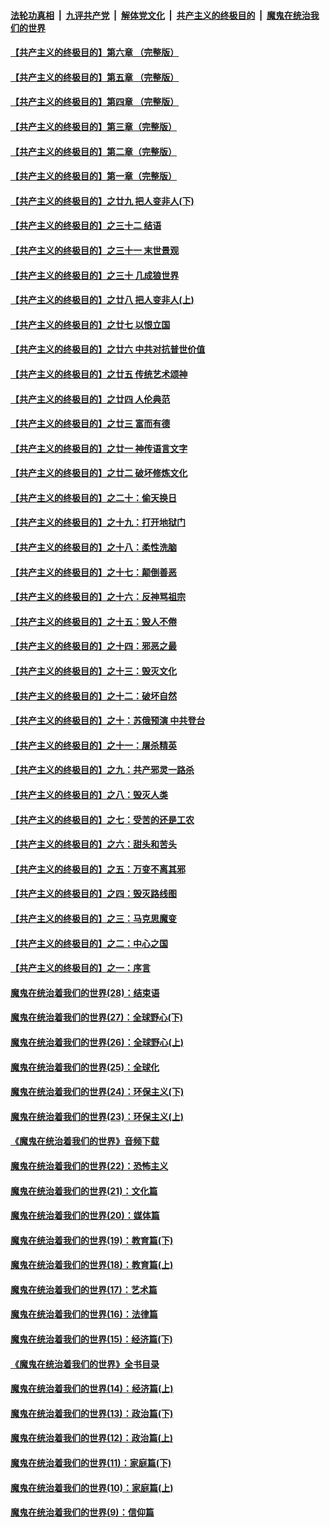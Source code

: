####  [法轮功真相](../../../../basic/blob/master/README.md?t=07072102) &nbsp;|&nbsp; [九评共产党](../../../../9ping.md/blob/master/README.md?t=07072102) &nbsp;|&nbsp; [解体党文化](../../../../jtdwh.md/blob/master/README.md?t=07072102)  &nbsp;|&nbsp; [共产主义的终极目的](../../../../gczydzjmd.md/blob/master/README.md?t=07072102) &nbsp;|&nbsp; [魔鬼在统治我们的世界](../../../../mgztzwmdsj.md/blob/master/README.md?t=07072102) 

#### [【共产主义的终极目的】第六章 （完整版）](../pages/nsc422/n11428913.md?t=07072102) 

#### [【共产主义的终极目的】第五章 （完整版）](../pages/nsc422/n11428912.md?t=07072102) 

#### [【共产主义的终极目的】第四章 （完整版）](../pages/nsc422/n11428907.md?t=07072102) 

#### [【共产主义的终极目的】第三章（完整版）](../pages/nsc422/n11428848.md?t=07072102) 

#### [【共产主义的终极目的】第二章（完整版）](../pages/nsc422/n11428831.md?t=07072102) 

#### [【共产主义的终极目的】第一章（完整版）](../pages/nsc422/n11417651.md?t=07072102) 

#### [【共产主义的终极目的】之廿九 把人变非人(下)](../pages/nsc422/n11344140.md?t=07072102) 

#### [【共产主义的终极目的】之三十二 结语](../pages/nsc422/n11360535.md?t=07072102) 

#### [【共产主义的终极目的】之三十一 末世景观](../pages/nsc422/n11351129.md?t=07072102) 

#### [【共产主义的终极目的】之三十 几成狼世界](../pages/nsc422/n11348280.md?t=07072102) 

#### [【共产主义的终极目的】之廿八 把人变非人(上)](../pages/nsc422/n11340492.md?t=07072102) 

#### [【共产主义的终极目的】之廿七 以恨立国](../pages/nsc422/n11336944.md?t=07072102) 

#### [【共产主义的终极目的】之廿六 中共对抗普世价值](../pages/nsc422/n11324785.md?t=07072102) 

#### [【共产主义的终极目的】之廿五 传统艺术颂神](../pages/nsc422/n11296396.md?t=07072102) 

#### [【共产主义的终极目的】之廿四 人伦典范](../pages/nsc422/n11296397.md?t=07072102) 

#### [【共产主义的终极目的】之廿三 富而有德](../pages/nsc422/n11283598.md?t=07072102) 

#### [【共产主义的终极目的】之廿一 神传语言文字](../pages/nsc422/n11263265.md?t=07072102) 

#### [【共产主义的终极目的】之廿二 破坏修炼文化](../pages/nsc422/n11245728.md?t=07072102) 

#### [【共产主义的终极目的】之二十：偷天换日](../pages/nsc422/n11238846.md?t=07072102) 

#### [【共产主义的终极目的】之十九：打开地狱门](../pages/nsc422/n11206376.md?t=07072102) 

#### [【共产主义的终极目的】之十八：柔性洗脑](../pages/nsc422/n11199994.md?t=07072102) 

#### [【共产主义的终极目的】之十七：颠倒善恶](../pages/nsc422/n11179782.md?t=07072102) 

#### [【共产主义的终极目的】之十六：反神骂祖宗](../pages/nsc422/n11166798.md?t=07072102) 

#### [【共产主义的终极目的】之十五：毁人不倦](../pages/nsc422/n11166792.md?t=07072102) 

#### [【共产主义的终极目的】之十四：邪恶之最](../pages/nsc422/n11150249.md?t=07072102) 

#### [【共产主义的终极目的】之十三：毁灭文化](../pages/nsc422/n11135227.md?t=07072102) 

#### [【共产主义的终极目的】之十二：破坏自然](../pages/nsc422/n11135214.md?t=07072102) 

#### [【共产主义的终极目的】之十：苏俄预演 中共登台](../pages/nsc422/n11118424.md?t=07072102) 

#### [【共产主义的终极目的】之十一：屠杀精英](../pages/nsc422/n11118442.md?t=07072102) 

#### [【共产主义的终极目的】之九：共产邪灵一路杀](../pages/nsc422/n11114139.md?t=07072102) 

#### [【共产主义的终极目的】之八：毁灭人类](../pages/nsc422/n11108503.md?t=07072102) 

#### [【共产主义的终极目的】之七：受苦的还是工农](../pages/nsc422/n11101809.md?t=07072102) 

#### [【共产主义的终极目的】之六：甜头和苦头](../pages/nsc422/n11096971.md?t=07072102) 

#### [【共产主义的终极目的】之五：万变不离其邪](../pages/nsc422/n11091285.md?t=07072102) 

#### [【共产主义的终极目的】之四：毁灭路线图](../pages/nsc422/n11086284.md?t=07072102) 

#### [【共产主义的终极目的】之三：马克思魔变](../pages/nsc422/n11061941.md?t=07072102) 

#### [【共产主义的终极目的】之二：中心之国](../pages/nsc422/n11047728.md?t=07072102) 

#### [【共产主义的终极目的】之一：序言](../pages/nsc422/n11086077.md?t=07072102) 

#### [魔鬼在统治着我们的世界(28)：结束语](../pages/nsc422/n10936246.md?t=07072102) 

#### [魔鬼在统治着我们的世界(27)：全球野心(下)](../pages/nsc422/n10928319.md?t=07072102) 

#### [魔鬼在统治着我们的世界(26)：全球野心(上)](../pages/nsc422/n10900318.md?t=07072102) 

#### [魔鬼在统治着我们的世界(25)：全球化](../pages/nsc422/n10788205.md?t=07072102) 

#### [魔鬼在统治着我们的世界(24)：环保主义(下)](../pages/nsc422/n10695307.md?t=07072102) 

#### [魔鬼在统治着我们的世界(23)：环保主义(上)](../pages/nsc422/n10688613.md?t=07072102) 

#### [《魔鬼在统治着我们的世界》音频下载](../pages/nsc422/n10635553.md?t=07072102) 

#### [魔鬼在统治着我们的世界(22)：恐怖主义](../pages/nsc422/n10614727.md?t=07072102) 

#### [魔鬼在统治着我们的世界(21)：文化篇](../pages/nsc422/n10597706.md?t=07072102) 

#### [魔鬼在统治着我们的世界(20)：媒体篇](../pages/nsc422/n10586579.md?t=07072102) 

#### [魔鬼在统治着我们的世界(19)：教育篇(下)](../pages/nsc422/n10564808.md?t=07072102) 

#### [魔鬼在统治着我们的世界(18)：教育篇(上)](../pages/nsc422/n10526970.md?t=07072102) 

#### [魔鬼在统治着我们的世界(17)：艺术篇](../pages/nsc422/n10499093.md?t=07072102) 

#### [魔鬼在统治着我们的世界(16)：法律篇](../pages/nsc422/n10485969.md?t=07072102) 

#### [魔鬼在统治着我们的世界(15)：经济篇(下)](../pages/nsc422/n10469975.md?t=07072102) 

#### [《魔鬼在统治着我们的世界》全书目录](../pages/nsc422/n10464261.md?t=07072102) 

#### [魔鬼在统治着我们的世界(14)：经济篇(上)](../pages/nsc422/n10457370.md?t=07072102) 

#### [魔鬼在统治着我们的世界(13)：政治篇(下)](../pages/nsc422/n10448270.md?t=07072102) 

#### [魔鬼在统治着我们的世界(12)：政治篇(上)](../pages/nsc422/n10444576.md?t=07072102) 

#### [魔鬼在统治着我们的世界(11)：家庭篇(下)](../pages/nsc422/n10440961.md?t=07072102) 

#### [魔鬼在统治着我们的世界(10)：家庭篇(上)](../pages/nsc422/n10435448.md?t=07072102) 

#### [魔鬼在统治着我们的世界(9)：信仰篇](../pages/nsc422/n10432159.md?t=07072102) 

